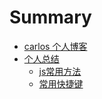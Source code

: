 # Summary

* [carlos 个人博客](README.md)
* [个人总结](chapter1/README.md)
    * [js常用方法](chapter1/section1.1.md)
    * [常用快捷键](chapter1/section1.2.md)

